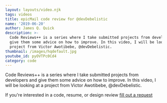 ```yaml
---
layout: layouts/video.njk
tags: videos
title: epicMail code review for @devDebelistic
name: '2019-06-20'
author: James Q. Quick
description: >-
  Code Reviews++ is a series where I take submitted projects from developers and
  give them some advice on how to improve. In this video, I will be looking at a
  project from Victor Awotibebe, @devDebelistic.
thumbnail: /images/hqdefault.jpg
youtube_id: pyOVTPc0Cd4
category: code
---
```

Code Reviews++ is a series where I take submitted projects from developers and give them some advice on how to improve. In this video, I will be looking at a project from Victor Awotibebe, @devDebelistic.

If you're interested in a code, resume, or design review [fill out a request](/sign-up/)
